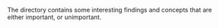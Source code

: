 The directory contains some interesting findings and concepts that are
either important, or unimportant. 
